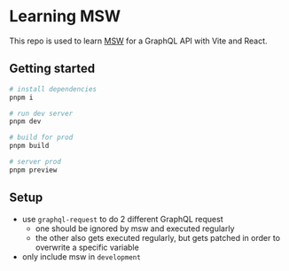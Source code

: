 # Learning MSW

This repo is used to learn [MSW](https://mswjs.io/) for a GraphQL API with Vite and React.

## Getting started

```bash
# install dependencies
pnpm i

# run dev server
pnpm dev

# build for prod
pnpm build

# server prod
pnpm preview
```

## Setup

- use `graphql-request` to do 2 different GraphQL request
    - one should be ignored by msw and executed regularly
    - the other also gets executed regularly, but gets patched in order to overwrite a specific variable
- only include msw in `development`